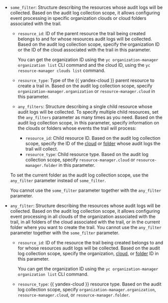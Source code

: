 
* `some_filter`: Structure describing the resources whose audit logs will be collected. Based on the audit log collection scope, it allows configuring event processing in specific organization clouds or cloud folders associated with the trail.

   * `resource_id`: ID of the parent resource the trail being created belongs to and for whose resources audit logs will be collected. Based on the audit log collection scope, specify the organization ID or the ID of the cloud associated with the trail in this parameter.

      You can get the organization ID using the `yc organization-manager organization list` CLI command and the cloud ID, using the `yc resource-manager clouds list` command.
   * `resource_type`: Type of the {{ yandex-cloud }} parent resource to create a trail in. Based on the audit log collection scope, specify `organization-manager.organization` or `resource-manager.cloud` in this parameter.
   * `any_filters`: Structure describing a single child resource whose audit logs will be collected. To specify multiple child resources, set the `any_filters` parameter as many times as you need. Based on the audit log collection scope, in this parameter, specify information on the clouds or folders whose events the trail will process:

      * `resource_id`: Child resource ID. Based on the audit log collection scope, specify the ID of the [cloud](../../resource-manager/operations/cloud/get-id.md) or [folder](../../resource-manager/operations/folder/get-id.md) whose audit logs the trail will collect.
      * `resource_type`: Child resource type. Based on the audit log collection scope, specify `resource-manager.cloud` or `resource-manager.folder` in this parameter.

   To set the current folder as the audit log collection scope, use the `any_filter` parameter instead of `some_filter`.

   You cannot use the `some_filter` parameter together with the `any_filter` parameter.

* `any_filter`: Structure describing the resources whose audit logs will be collected. Based on the audit log collection scope, it allows configuring event processing in all clouds of the organization associated with the trail, in all folders of the cloud associated with the trail, or in the current folder where you want to create the trail. You cannot use the `any_filter` parameter together with the `some_filter` parameter.
   * `resource_id`: ID of the resource the trail being created belongs to and for whose resources audit logs will be collected. Based on the audit log collection scope, specify the organization, [cloud](../../resource-manager/operations/cloud/get-id.md), or [folder](../../resource-manager/operations/folder/get-id.md) ID in this parameter.

      You can get the organization ID using the `yc organization-manager organization list` CLI command.
   * `resource_type`: {{ yandex-cloud }} resource type. Based on the audit log collection scope, specify `organization-manager.organization`, `resource-manager.cloud`, or `resource-manager.folder`.

